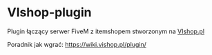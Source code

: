 # VIshop-plugin
Plugin łączący serwer FiveM z itemshopem stworzonym na [VIshop.pl](https://vishop.pl/)

Poradnik jak wgrać: https://wiki.vishop.pl/plugin/